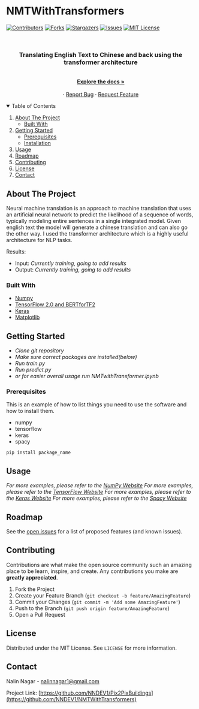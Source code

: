 # NMTWithTransformers
[![Contributors][contributors-shield]][contributors-url]
[![Forks][forks-shield]][forks-url]
[![Stargazers][stars-shield]][stars-url]
[![Issues][issues-shield]][issues-url]
[![MIT License][license-shield]][license-url]




<!-- PROJECT LOGO -->
<br />
<p align="center">
  <a href="https://github.com/NNDEV1/NMTWithTransformers">
  </a>

  <h3 align="center">Translating English Text to Chinese and back using the transformer architecture</h3>

  <p align="center">
    <br />
    <a href="https://github.com/NNDEV1/NMTWithTransformers"><strong>Explore the docs »</strong></a>
    <br />
    <br />
    ·
    <a href="https://github.com/NNDEV1/NMTWithTransformers/issues">Report Bug</a>
    ·
    <a href="https://github.com/NNDEV1/NMTWithTransformers/issues">Request Feature</a>
  </p>
</p>



<!-- TABLE OF CONTENTS -->
<details open="open">
  <summary>Table of Contents</summary>
  <ol>
    <li>
      <a href="#about-the-project">About The Project</a>
      <ul>
        <li><a href="#built-with">Built With</a></li>
      </ul>
    </li>
    <li>
      <a href="#getting-started">Getting Started</a>
      <ul>
        <li><a href="#prerequisites">Prerequisites</a></li>
        <li><a href="#installation">Installation</a></li>
      </ul>
    </li>
    <li><a href="#usage">Usage</a></li>
    <li><a href="#roadmap">Roadmap</a></li>
    <li><a href="#contributing">Contributing</a></li>
    <li><a href="#license">License</a></li>
    <li><a href="#contact">Contact</a></li>
  </ol>
</details>



<!-- ABOUT THE PROJECT -->
## About The Project

Neural machine translation is an approach to machine translation that uses an artificial neural network to predict the likelihood of a sequence of words, typically modeling entire sentences in a single integrated model. Given english text the model will generate a chinese translation and can also go the other way. I used the transformer architecture which is a highly useful architecture for NLP tasks. 

Results: 
* Input: *Currently training, going to add results*
* Output: *Currently training, going to add results*

### Built With

* [Numpy](https://numpy.org)
* [TensorFlow 2.0 and BERTforTF2](https://tensorflow.org)
* [Keras](https://keras.io)
* [Matplotlib](https://matplotlib.org)



<!-- GETTING STARTED -->
## Getting Started

* *Clone git repository*
* *Make sure correct packages are installed(below)*
* *Run train.py*
* *Run predict.py*
* *or for easier overall usage run NMTwithTransformer.ipynb*

### Prerequisites

This is an example of how to list things you need to use the software and how to install them.
* numpy
* tensorflow
* keras
* spacy

```pip install package_name```


<!-- USAGE EXAMPLES -->
## Usage

_For more examples, please refer to the [NumPy Website](https://numpy.org)_
_For more examples, please refer to the [TensorFlow Website](https://tensorflow.org)_
_For more examples, please refer to the [Keras Website](https://keras.io)_
_For more examples, please refer to the [Spacy Website](https://spacy.io)_



<!-- ROADMAP -->
## Roadmap

See the [open issues](https://github.com/NNDEV1/NMTWithTransformers/issues) for a list of proposed features (and known issues).



<!-- CONTRIBUTING -->
## Contributing

Contributions are what make the open source community such an amazing place to be learn, inspire, and create. Any contributions you make are **greatly appreciated**.

1. Fork the Project
2. Create your Feature Branch (`git checkout -b feature/AmazingFeature`)
3. Commit your Changes (`git commit -m 'Add some AmazingFeature'`)
4. Push to the Branch (`git push origin feature/AmazingFeature`)
5. Open a Pull Request



<!-- LICENSE -->
## License

Distributed under the MIT License. See `LICENSE` for more information.



<!-- CONTACT -->
## Contact

Nalin Nagar - nalinnagar1@gmail.com

Project Link: [https://github.com/NNDEV1/Pix2PixBuildings](https://github.com/NNDEV1/NMTWithTransformers)



<!-- MARKDOWN LINKS & IMAGES -->
<!-- https://www.markdownguide.org/basic-syntax/#reference-style-links -->
[contributors-shield]: https://img.shields.io/github/contributors/NNDEV1/NMTWithTransformers.svg?style=for-the-badge
[contributors-url]: https://github.com/NNDEV1/NMTWithTransformers/graphs/contributors
[forks-shield]: https://img.shields.io/github/forks/NNDEV1/NMTWithTransformers.svg?style=for-the-badge
[forks-url]: https://github.com/NNDEV1/NMTWithTransformers/network/members
[stars-shield]: https://img.shields.io/github/stars/NNDEV1/NMTWithTransformers.svg?style=for-the-badge
[stars-url]: https://github.com/NNDEV1/NMTWithTransformers/stargazers
[issues-shield]: https://img.shields.io/github/issues/NNDEV1/NMTWithTransformers.svg?style=for-the-badge
[issues-url]: https://github.com/NNDEV1/NMTWithTransformers/issues
[license-shield]: https://img.shields.io/github/license/NNDEV1/NMTWithTransformers.svg?style=for-the-badge
[license-url]: https://github.com/NNDEV1/NMTWithTransformers/blob/master/LICENSE.txt


